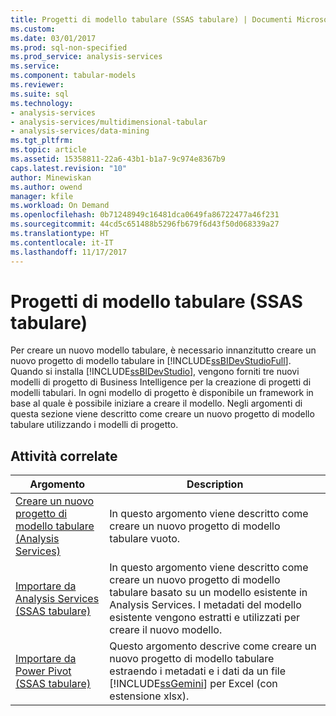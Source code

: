 ```yaml
---
title: Progetti di modello tabulare (SSAS tabulare) | Documenti Microsoft
ms.custom: 
ms.date: 03/01/2017
ms.prod: sql-non-specified
ms.prod_service: analysis-services
ms.service: 
ms.component: tabular-models
ms.reviewer: 
ms.suite: sql
ms.technology:
- analysis-services
- analysis-services/multidimensional-tabular
- analysis-services/data-mining
ms.tgt_pltfrm: 
ms.topic: article
ms.assetid: 15358811-22a6-43b1-b1a7-9c974e8367b9
caps.latest.revision: "10"
author: Minewiskan
ms.author: owend
manager: kfile
ms.workload: On Demand
ms.openlocfilehash: 0b71248949c16481dca0649fa86722477a46f231
ms.sourcegitcommit: 44cd5c651488b5296fb679f6d43f50d068339a27
ms.translationtype: HT
ms.contentlocale: it-IT
ms.lasthandoff: 11/17/2017
---
```

# <a name="tabular-model-projects-ssas-tabular"></a>Progetti di modello tabulare (SSAS tabulare)
  Per creare un nuovo modello tabulare, è necessario innanzitutto creare un nuovo progetto di modello tabulare in [!INCLUDE[ssBIDevStudioFull](../../includes/ssbidevstudiofull-md.md)]. Quando si installa [!INCLUDE[ssBIDevStudio](../../includes/ssbidevstudio-md.md)], vengono forniti tre nuovi modelli di progetto di Business Intelligence per la creazione di progetti di modelli tabulari. In ogni modello di progetto è disponibile un framework in base al quale è possibile iniziare a creare il modello. Negli argomenti di questa sezione viene descritto come creare un nuovo progetto di modello tabulare utilizzando i modelli di progetto.  
  
## <a name="related-tasks"></a>Attività correlate  
  
|Argomento|Description|  
|-----------|-----------------|  
|[Creare un nuovo progetto di modello tabulare &#40;Analysis Services&#41;](../../analysis-services/tabular-models/create-a-new-tabular-model-project-analysis-services.md)|In questo argomento viene descritto come creare un nuovo progetto di modello tabulare vuoto.|  
|[Importare da Analysis Services &#40;SSAS tabulare&#41;](../../analysis-services/tabular-models/import-from-analysis-services-ssas-tabular.md)|In questo argomento viene descritto come creare un nuovo progetto di modello tabulare basato su un modello esistente in Analysis Services. I metadati del modello esistente vengono estratti e utilizzati per creare il nuovo modello.|  
|[Importare da Power Pivot &#40;SSAS tabulare&#41;](../../analysis-services/tabular-models/import-from-power-pivot-ssas-tabular.md)|Questo argomento descrive come creare un nuovo progetto di modello tabulare estraendo i metadati e i dati da un file [!INCLUDE[ssGemini](../../includes/ssgemini-md.md)] per Excel (con estensione xlsx).|  
  
  
